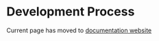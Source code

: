 <!--
  ~ Copyright (c) 2023-2024 Arista Networks, Inc.
  ~ Use of this source code is governed by the Apache License 2.0
  ~ that can be found in the LICENSE file.
  -->

# Development Process

Current page has moved to [documentation website](https://www.avd.sh/en/latest/docs/installation/development/)
